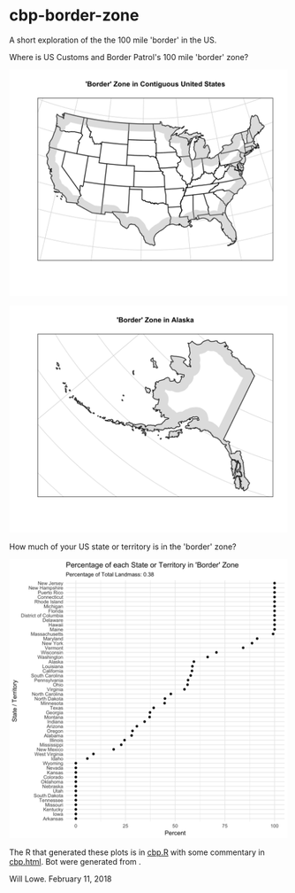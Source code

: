 # cbp-border-zone

A short exploration of the the 100 mile 'border' in the US.

Where is US Customs and Border Patrol's 100 mile 'border' zone?

![](pics/border-zone-contiguous-us.png)

![](pics/border-zone-alaska.png)

How much of your US state or territory is in the 'border' zone?

![](pics/border-zone-proportions-by-state.png)

The R that generated these plots is in [cbp.R](cbp.R) with some commentary 
in [cbp.html](cbp.html).  Bot were generated from [](cbp.Rmd).

Will Lowe. February 11, 2018

